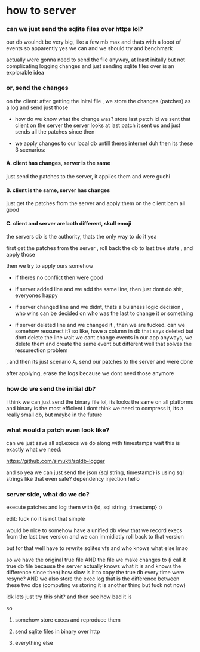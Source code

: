 # how to server

### can we just send the sqlite files over https lol?
our db woulndt be very big, like a few mb max and thats with a looot of events
so apparently yes we can and we should try and benchmark

actually were gonna need to send the file anyway, at least initally
but not complicating logging changes and just sending sqlite files over is an explorable idea

### or, send the changes
on the client: after getting the inital file
, we store the changes (patches) as a log and send just those

- how do we know what the change was?
store last patch id we sent that client on the server
the server looks at last patch it sent us and just sends all the patches since then

- we apply changes to our local db untill theres internet duh
then its these 3 scenarios:

#### A. client has changes, server is the same

just send the patches to the server, it applies them and were guchi

#### B. client is the same, server has changes

just get the patches from the server and apply them on the client bam all good

#### C. client and server are both different, skull emoji

the servers db is the authority, thats the only way to do it yea

first get the patches from the server
, roll back the db to last true state
, and apply those

then we try to apply ours somehow
- if theres no conflict then were good
- if server added line and we add the same line, then just dont do shit, everyones happy

- if server changed line and we didnt, thats a buisness logic decision
, who wins can be decided on who was the last to change it or something
- if server deleted line and we changed it
, then we are fucked.
can we somehow ressurect it? so like, have a column in db that says deleted but dont delete the line
wait we cant change events in our app anyways, we delete them and create the same event but different
well that solves the ressurection problem

, and then its just scenario A, send our patches to the server and were done

after applying, erase the logs because we dont need those anymore

### how do we send the initial db?
i think we can just send the binary file lol, its looks the same on all platforms
and binary is the most efficient
i dont think we need to compress it, its a really small db, but maybe in the future

### what would a patch even look like?
can we just save all sql.execs we do along with timestamps
wait this is exactly what we need:

https://github.com/simukti/sqldb-logger

and so yea we can just send the json {sql string, timestamp}
is using sql strings like that even safe? dependency injection hello

### server side, what do we do?
execute patches and log them with {id, sql string, timestamp} :)


edit: fuck no it is not that simple

would be nice to somehow have a unified db view
that we record execs from the last true version
and we can immidiatly roll back to that version

but for that well have to rewrite sqlites vfs and who knows what else lmao

so we have the original true file AND the file we make changes to
(i call it true db file because the server actually
knows what it is and knows the difference since then)
how slow is it to copy the true db every time were resync?
AND we also store the exec log that is the difference between these two dbs
(computing vs storing it is another thing but fuck not now)

idk lets just try this shit?
and then see how bad it is

so
1. somehow store execs and reproduce them
2. send sqlite files in binary over http

3. everything else
